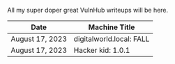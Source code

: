 All my super doper great VulnHub writeups will be here.

Date	 	   | Machine Title
---------------|------------------------
August 17, 2023| digitalworld.local: FALL
August 17, 2023| Hacker kid: 1.0.1
